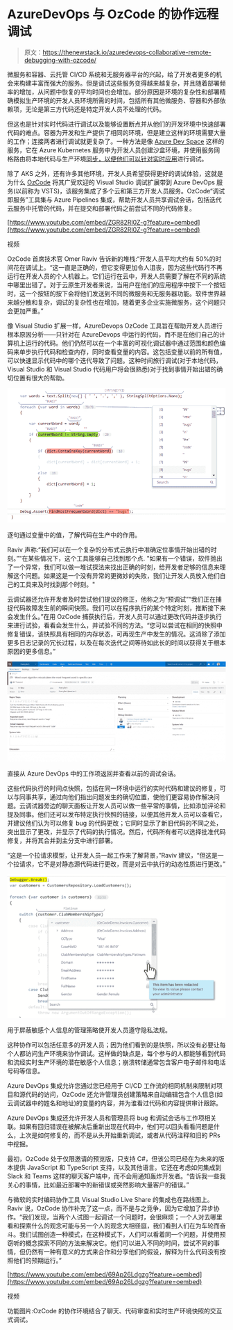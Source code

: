 # AzureDevOps 与 OzCode 的协作远程调试

> 原文：<https://thenewstack.io/azuredevops-collaborative-remote-debugging-with-ozcode/>

微服务和容器、云托管 CI/CD 系统和无服务器平台的兴起，给了开发者更多的机会来构建丰富而强大的服务。但是调试这些服务变得越来越复杂，并且随着部署频率的增加，从问题中恢复的平均时间也会增加。部分原因是环境的复杂性和部署精确模拟生产环境的开发人员环境所需的时间，包括所有其他微服务、容器和外部依赖项，无论是第三方代码还是特定开发人员不处理的代码。

但这也是针对实时代码进行调试以及能够设置断点并从他们的开发环境中快速部署代码的难点。容器为开发和生产提供了相同的环境，但是建立这样的环境需要大量的工作；连接两者进行调试就更复杂了。一种方法是像 [Azure Dev Space](https://docs.microsoft.com/en-us/azure/dev-spaces/) 这样的服务，它在 Azure Kubernetes 服务中为开发人员创建沙盒环境，并使用服务网格路由将本地代码与生产环境[同步，以便他们可以针对实时应用](/how-the-azure-kubernetes-service-makes-developers-more-productive)进行调试。

除了 AKS 之外，还有许多其他环境，开发人员希望获得更好的调试体验，这就是为什么 [OzCode](https://www.oz-code.com/) 将其广受欢迎的 Visual Studio 调试扩展带到 Azure DevOps 服务(以前称为 VSTS)，该服务集成了多个云和第三方开发人员服务。OzCode“调试即服务”工具集与 Azure Pipelines 集成，帮助开发人员共享调试会话，包括迭代云服务中托管的代码，并在提交和部署代码之前尝试不同的代码修复。

[https://www.youtube.com/embed/ZGR82Rl0Z-g?feature=oembed](https://www.youtube.com/embed/ZGR82Rl0Z-g?feature=oembed)

视频

OzCode 首席技术官 Omer Raviv 告诉新的堆栈:“开发人员平均大约有 50%的时间花在调试上。“这一直是正确的，但它变得更加令人沮丧，因为这些代码行不再运行在开发人员的个人机器上。它们运行在云中，开发人员需要了解在不同的系统中哪里出错了。对于云原生开发者来说，当用户在他们的应用程序中按下一个按钮时，这一个按钮的按下会将他们发送到不同的微服务和无服务器功能。软件世界越来越分散和复杂，调试的复杂性也在增加，随着更多企业实施微服务，这个问题只会更加严重。”

像 Visual Studio 扩展一样，AzureDevops OzCode 工具旨在帮助开发人员进行根本原因分析——只针对在 AzureDevops 中运行的代码，而不是在他们自己的计算机上运行的代码。他们仍然可以在一个丰富的可视化调试器中通过范围和颜色编码来单步执行代码和检查内存，同时查看变量的内容。这包括变量以前的所有值，可以快速显示代码中的哪个迭代导致了问题。这种时间旅行调试(对于本地代码，Visual Studio 和 Visual Studio 代码用户将会很熟悉)对于找到事情开始出错的确切位置有很大的帮助。

[![](img/ae8fd4e46ba71a83a59860d2fa44549c.png)](https://cdn.thenewstack.io/media/2018/11/dffb0f2c-oz02.png)

逐句通过变量中的值，了解代码在生产中的作用。

Raviv 声称:“我们可以在一个复杂的分布式云执行中准确定位事情开始出错的时刻。”"在某些情况下，这个工具能够自己找到那个点. "如果有一个错误，软件抛出了一个异常，我们可以做一堆试探法来找出正确的时刻，给开发者足够的信息来理解这个问题。如果这是一个没有异常的更微妙的失败，我们让开发人员放入他们自己的工具来及时找到那个时刻。"

云调试器还允许开发者及时尝试他们提议的修正，他称之为“预调试”“我们正在捕捉代码故障发生前的瞬间快照。我们可以在程序执行的某个特定时刻，推断接下来会发生什么。”在用 OzCode 捕获执行后，开发人员可以通过更改代码并逐步执行来进行试验，看看会发生什么，并试验不同的方法。“您可以尝试在相同的快照中修复错误，该快照具有相同的内存状态，可再现生产中发生的情况。这消除了添加更多日志记录的冗长过程，以及在每次迭代之间等待如此长的时间以获得关于根本原因的更多信息。”

[![](img/2f5bed236a2c1982eff0b6d0e947d116.png)](https://cdn.thenewstack.io/media/2018/11/36374428-oz03.png)

直接从 Azure DevOps 中的工作项返回并查看以前的调试会话。

这些代码执行的时间点快照，包括在同一环境中运行的实时代码和建议的修复，可以与同事共享，通过向他们指出问题发生的确切位置，使他们更容易协作解决问题。云调试器旁边的聊天面板让开发人员可以做一些平常的事情，比如添加评论和提及同事。他们还可以发布特定执行快照的链接，以便其他开发人员可以查看它，并建议他们认为可以修复 bug 的代码更改；它同时显示了新旧代码的不同之处，突出显示了更改，并显示了代码的执行情况。然后，代码所有者可以选择批准代码修复，并将其合并到主分支中进行部署。

“这是一个拉请求模型，让开发人员一起工作来了解背景，”Raviv 建议，“但这是一个拉请求，它不是对静态源代码进行更改，而是对云中执行的动态性质进行更改。”

[![](img/0cb2f39758d07c97d58641c715705623.png)](https://cdn.thenewstack.io/media/2018/11/31c40262-oz05.png)

用于屏蔽敏感个人信息的管理策略使开发人员遵守隐私法规。

这种协作可以包括任意多的开发人员；因为他们看到的是快照，所以没有必要让每个人都访问生产环境来协作调试。这样做的缺点是，每个参与的人都能够看到代码和流经实时生产环境的潜在敏感个人信息；崩溃转储通常包含客户电子邮件和电话号码等信息。

Azure DevOps 集成允许您通过您已经用于 CI/CD 工作流的相同机制来限制对项目和源代码的访问，OzCode 还允许管理员创建策略来自动编辑包含个人信息(如云调试器中的姓名和地址)的变量的内容，并为谁看过代码和内容提供审计跟踪。

Azure DevOps 集成还允许开发人员和管理员将 bug 和调试会话与工作项相关联。如果有回归错误在被解决后重新出现在代码中，他们可以回头看看问题是什么，上次是如何修复的，而不是从头开始重新调试，或者从代码注释和旧的 PRs 中挖掘。

最初，OzCode 处于仅限邀请的预览版，只支持 C#，但该公司已经在为未来的版本提供 JavaScript 和 TypeScript 支持，以及其他语言。它还在考虑如何集成到 Slack 和 Teams 这样的聊天客户端中，而不会用通知轰炸开发者。“告诉我一些我关心的事情，比如最近部署中的新错误或突然影响大量客户的错误。”

与微软的实时编码协作工具 Visual Studio Live Share 的集成也在路线图上。Raviv 说，OzCode 协作补充了这一点，而不是与之竞争，因为它增加了异步协作。“我们发现，当两个人试图一起调试一个问题时，会很麻烦；一个人对去哪里看和探索什么的观念可能与另一个人的观念大相径庭，我们看到人们在为车轮而奋斗。我们试图创造一种模式，在这种模式下，人们可以看着同一个问题，并使用预窃听的概念探索不同的方法来解决它。他们可以进入不同的时间，尝试不同的事情，但仍然有一种有意义的方式来合作和分享他们的假设，解释为什么代码没有按照他们的预期运行。”

[https://www.youtube.com/embed/69Ap26Ldgzg?feature=oembed](https://www.youtube.com/embed/69Ap26Ldgzg?feature=oembed)

视频

功能图片:OzCode 的协作环境结合了聊天、代码审查和实时生产环境快照的交互式调试。

<svg xmlns:xlink="http://www.w3.org/1999/xlink" viewBox="0 0 68 31" version="1.1"><title>Group</title> <desc>Created with Sketch.</desc></svg>